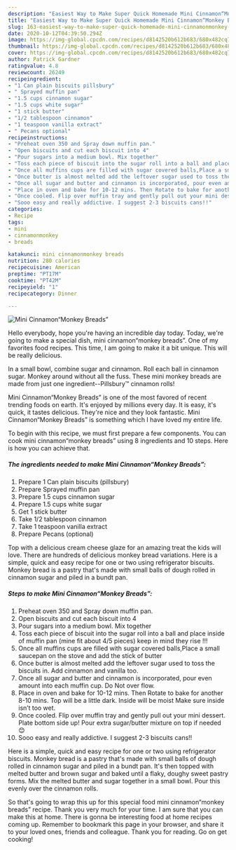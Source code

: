 ```yaml
---
description: "Easiest Way to Make Super Quick Homemade Mini Cinnamon“Monkey Breads”"
title: "Easiest Way to Make Super Quick Homemade Mini Cinnamon“Monkey Breads”"
slug: 163-easiest-way-to-make-super-quick-homemade-mini-cinnamonmonkey-breads
date: 2020-10-12T04:39:50.294Z
image: https://img-global.cpcdn.com/recipes/d8142520b612b683/680x482cq70/mini-cinnamonmonkey-breads-recipe-main-photo.jpg
thumbnail: https://img-global.cpcdn.com/recipes/d8142520b612b683/680x482cq70/mini-cinnamonmonkey-breads-recipe-main-photo.jpg
cover: https://img-global.cpcdn.com/recipes/d8142520b612b683/680x482cq70/mini-cinnamonmonkey-breads-recipe-main-photo.jpg
author: Patrick Gardner
ratingvalue: 4.8
reviewcount: 26249
recipeingredient:
- "1 Can plain biscuits pillsbury"
- " Sprayed muffin pan"
- "1.5 cups cinnamon sugar"
- "1.5 cups white sugar"
- "1 stick butter"
- "1/2 tablespoon cinnamon"
- "1 teaspoon vanilla extract"
- " Pecans optional"
recipeinstructions:
- "Preheat oven 350 and Spray down muffin pan."
- "Open biscuits and cut each biscuit into 4"
- "Pour sugars into a medium bowl. Mix together"
- "Toss each piece of biscuit into the sugar roll into a ball and place inside of muffin pan (mine fit about 4/5 pieces) keep in mind they rise !!!"
- "Once all muffins cups are filled with sugar covered balls,Place a small saucepan on the stove and add the stick of butter"
- "Once butter is almost melted add the leftover sugar used to toss the biscuits in. Add cinnamon and vanilla too."
- "Once all sugar and butter and cinnamon is incorporated, pour even amount into each muffin cup. Do Not over flow."
- "Place in oven and bake for 10-12 mins. Then Rotate to bake for another 8-10 mins. Top will be a little dark. Inside will be moist Make sure inside isn’t too wet."
- "Once cooled. Flip over muffin tray and gently pull out your mini dessert. Plate bottom side up! Pour extra sugar/butter mixture on top if needed 😊"
- "Sooo easy and really addictive. I suggest 2-3 biscuits cans!!"
categories:
- Recipe
tags:
- mini
- cinnamonmonkey
- breads

katakunci: mini cinnamonmonkey breads 
nutrition: 280 calories
recipecuisine: American
preptime: "PT17M"
cooktime: "PT42M"
recipeyield: "1"
recipecategory: Dinner

---
```



![Mini Cinnamon“Monkey Breads”](https://img-global.cpcdn.com/recipes/d8142520b612b683/680x482cq70/mini-cinnamonmonkey-breads-recipe-main-photo.jpg)

Hello everybody, hope you're having an incredible day today. Today, we're going to make a special dish, mini cinnamon“monkey breads”. One of my favorites food recipes. This time, I am going to make it a bit unique. This will be really delicious.

In a small bowl, combine sugar and cinnamon. Roll each ball in cinnamon sugar. Monkey around without all the fuss. These mini monkey breads are made from just one ingredient--Pillsbury™ cinnamon rolls!

Mini Cinnamon“Monkey Breads” is one of the most favored of recent trending foods on earth. It's enjoyed by millions every day. It is easy, it's quick, it tastes delicious. They're nice and they look fantastic. Mini Cinnamon“Monkey Breads” is something which I have loved my entire life.


To begin with this recipe, we must first prepare a few components. You can cook mini cinnamon“monkey breads” using 8 ingredients and 10 steps. Here is how you can achieve that.

<!--inarticleads1-->

##### The ingredients needed to make Mini Cinnamon“Monkey Breads”:

1. Prepare 1 Can plain biscuits (pillsbury)
1. Prepare  Sprayed muffin pan
1. Prepare 1.5 cups cinnamon sugar
1. Prepare 1.5 cups white sugar
1. Get 1 stick butter
1. Take 1/2 tablespoon cinnamon
1. Take 1 teaspoon vanilla extract
1. Prepare  Pecans (optional)


Top with a delicious cream cheese glaze for an amazing treat the kids will love. There are hundreds of delicious monkey bread variations. Here is a simple, quick and easy recipe for one or two using refrigerator biscuits. Monkey bread is a pastry that&#39;s made with small balls of dough rolled in cinnamon sugar and piled in a bundt pan. 

<!--inarticleads2-->

##### Steps to make Mini Cinnamon“Monkey Breads”:

1. Preheat oven 350 and Spray down muffin pan.
1. Open biscuits and cut each biscuit into 4
1. Pour sugars into a medium bowl. Mix together
1. Toss each piece of biscuit into the sugar roll into a ball and place inside of muffin pan (mine fit about 4/5 pieces) keep in mind they rise !!!
1. Once all muffins cups are filled with sugar covered balls,Place a small saucepan on the stove and add the stick of butter
1. Once butter is almost melted add the leftover sugar used to toss the biscuits in. Add cinnamon and vanilla too.
1. Once all sugar and butter and cinnamon is incorporated, pour even amount into each muffin cup. Do Not over flow.
1. Place in oven and bake for 10-12 mins. Then Rotate to bake for another 8-10 mins. Top will be a little dark. Inside will be moist Make sure inside isn’t too wet.
1. Once cooled. Flip over muffin tray and gently pull out your mini dessert. Plate bottom side up! Pour extra sugar/butter mixture on top if needed 😊
1. Sooo easy and really addictive. I suggest 2-3 biscuits cans!!


Here is a simple, quick and easy recipe for one or two using refrigerator biscuits. Monkey bread is a pastry that&#39;s made with small balls of dough rolled in cinnamon sugar and piled in a bundt pan. It&#39;s then topped with melted butter and brown sugar and baked until a flaky, doughy sweet pastry forms. Mix the melted butter and sugar together in a small bowl. Pour this evenly over the cinnamon rolls. 

So that's going to wrap this up for this special food mini cinnamon“monkey breads” recipe. Thank you very much for your time. I am sure that you can make this at home. There is gonna be interesting food at home recipes coming up. Remember to bookmark this page in your browser, and share it to your loved ones, friends and colleague. Thank you for reading. Go on get cooking!
